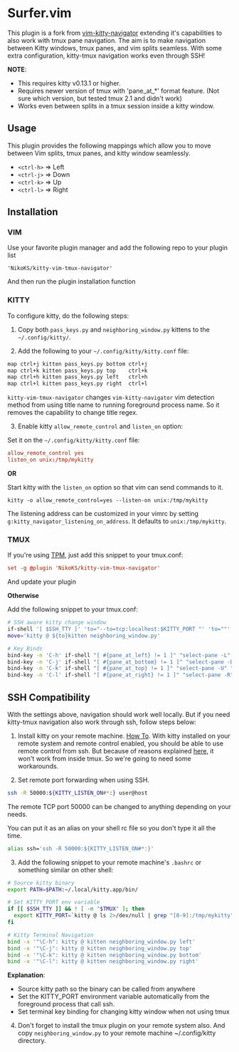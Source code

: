 Surfer.vim
==========

This plugin is a fork from [vim-kitty-navigator](https://github.com/knubie/vim-kitty-navigator) extending it's capabilities to also work with tmux pane navigation. The aim is to make navigation between Kitty windows, tmux panes, and vim splits seamless. With some extra configuration, kitty-tmux navigation works even through SSH!

**NOTE**:
- This requires kitty v0.13.1 or higher.
- Requires newer version of tmux with 'pane_at_*' format feature. (Not sure which version, but tested tmux 2.1 and didn't work)
- Works even between splits in a tmux session inside a kitty window.

Usage
-----

This plugin provides the following mappings which allow you to move between
Vim splits, tmux panes, and kitty window seamlessly.

- `<ctrl-h>` => Left
- `<ctrl-j>` => Down
- `<ctrl-k>` => Up
- `<ctrl-l>` => Right

Installation
------------

### VIM

Use your favorite plugin manager and add the following repo to your plugin list
```vim
'NikoKS/kitty-vim-tmux-navigator'
```
And then run the plugin installation function

### KITTY

To configure kitty, do the following steps:

1. Copy both `pass_keys.py` and `neighboring_window.py` kittens to the `~/.config/kitty/`.

2. Add the following to your `~/.config/kitty/kitty.conf` file:

```sh
map ctrl+j kitten pass_keys.py bottom ctrl+j
map ctrl+k kitten pass_keys.py top    ctrl+k
map ctrl+h kitten pass_keys.py left   ctrl+h
map ctrl+l kitten pass_keys.py right  ctrl+l
```

`kitty-vim-tmux-navigator` changes `vim-kitty-navigator` vim detection method from using title name to running foreground process name. So it removes the capability to change title regex.

3. Enable kitty `allow_remote_control` and `listen_on` option:

Set it on the `~/.config/kitty/kitty.conf` file:

```conf
allow_remote_control yes
listen_on unix:/tmp/mykitty
```

**OR**

Start kitty with the `listen_on` option so that vim can send commands to it.

```
kitty -o allow_remote_control=yes --listen-on unix:/tmp/mykitty
```

The listening address can be customized in your vimrc by setting `g:kitty_navigator_listening_on_address`. It defaults to `unix:/tmp/mykitty`.

### TMUX

If you're using [TPM](https://github.com/tmux-plugins/tpm), just add this snippet to your tmux.conf:

```conf
set -g @plugin 'NikoKS/kitty-vim-tmux-navigator'
```

And update your plugin

**Otherwise**

Add the following snippet to your tmux.conf:

```sh
# SSH aware kitty change window
if-shell '[ $SSH_TTY ]' 'to="--to=tcp:localhost:$KITTY_PORT "' 'to=""'
move='kitty @ ${to}kitten neighboring_window.py'

# Key Binds
bind-key -n 'C-h' if-shell "[ #{pane_at_left} != 1 ]" "select-pane -L" "run-shell '$move left'"
bind-key -n 'C-j' if-shell "[ #{pane_at_bottom} != 1 ]" "select-pane -D" "run-shell '$move bottom'"
bind-key -n 'C-k' if-shell "[ #{pane_at_top} != 1 ]" "select-pane -U" "run-shell '$move top'"
bind-key -n 'C-l' if-shell "[ #{pane_at_right} != 1 ]" "select-pane -R" "run-shell '$move right'"
```

SSH Compatibility
-----------------

With the settings above, navigation should work well locally. But if you need kitty-tmux navigation also work through ssh, follow steps below:

1. Install kitty on your remote machine. [How To](https://sw.kovidgoyal.net/kitty/binary.html?highlight=install).
With kitty installed on your remote system and remote control enabled, you should be able to use remote control from ssh. But because of reasons explained [here](https://github.com/kovidgoyal/kitty/issues/2338), it won't work from inside tmux. So we're going to need some workarounds.

2. Set remote port forwarding when using SSH.

```sh
ssh -R 50000:${KITTY_LISTEN_ON#*:} user@host
```

The remote TCP port 50000 can be changed to anything depending on your needs.

You can put it as an alias on your shell rc file so you don't type it all the time.

```sh
alias ssh='ssh -R 50000:${KITTY_LISTEN_ON#*:}'
```

3. Add the following snippet to your remote machine's `.bashrc` or something similar on other shell:

```sh
# Source kitty binary
export PATH=$PATH:~/.local/kitty.app/bin/

# Set KITTY_PORT env variable
if [[ $SSH_TTY ]] && ! [ -n "$TMUX" ]; then
  export KITTY_PORT=`kitty @ ls 2>/dev/null | grep "[0-9]:/tmp/mykitty" | head -n 1 | cut -d : -f 1 | cut -d \" -f 2`
fi

# Kitty Terminal Navigation
bind -x '"\C-h": kitty @ kitten neighboring_window.py left'
bind -x '"\C-j": kitty @ kitten neighboring_window.py top'
bind -x '"\C-k": kitty @ kitten neighboring_window.py bottom'
bind -x '"\C-l": kitty @ kitten neighboring_window.py right'
```

  **Explanation**:
- Source kitty path so the binary can be called from anywhere
- Set the KITTY_PORT environment variable automatically from the foreground process that call ssh.
- Set terminal key binding for changing kitty window when not using tmux

4. Don't forget to install the tmux plugin on your remote system also. And copy `neighboring_window.py` to your remote machine ~/.config/kitty directory.
